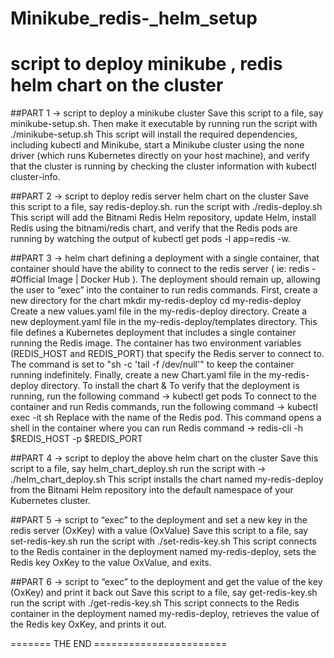 # Minikube_redis-_helm_setup
script to deploy minikube , redis helm chart on the cluster
=====================
##PART 1 -> script to deploy a minikube cluster
Save this script to a file, say minikube-setup.sh. Then make it executable by running
run the script with ./minikube-setup.sh
This script will install the required dependencies, including kubectl and Minikube, start a Minikube cluster using the none driver (which runs Kubernetes directly on your host machine), and verify that the cluster is running by checking the cluster information with kubectl cluster-info.

##PART 2 -> script to deploy redis server helm chart on the cluster
Save this script to a file, say redis-deploy.sh.
run the script with ./redis-deploy.sh
This script will add the Bitnami Redis Helm repository, update Helm, install Redis using the bitnami/redis chart, and verify that the Redis pods are running by watching the output of kubectl get pods -l app=redis -w.

##PART 3 -> helm chart defining a deployment with a single container, that container should have the ability to connect to the redis server ( ie: redis - #Official Image | Docker Hub ). The deployment should remain up, allowing the user to “exec” into the container to run redis commands.
First, create a new directory for the chart
mkdir my-redis-deploy
cd my-redis-deploy
Create a new values.yaml file in the my-redis-deploy directory.
Create a new deployment.yaml file in the my-redis-deploy/templates directory.
This file defines a Kubernetes deployment that includes a single container running the Redis image. The container has two environment variables (REDIS_HOST and REDIS_PORT) that specify the Redis server to connect to. The command is set to "sh -c 'tail -f /dev/null'" to keep the container running indefinitely.
Finally, create a new Chart.yaml file in the my-redis-deploy directory.
To install the chart & To verify that the deployment is running, run the following command -> kubectl get pods
To connect to the container and run Redis commands, run the following command -> kubectl exec -it <pod-name> sh
Replace <pod-name> with the name of the Redis pod. This command opens a shell in the container where you can run Redis command -> 
redis-cli -h $REDIS_HOST -p $REDIS_PORT

##PART 4 -> script to deploy the above helm chart on the cluster
Save this script to a file, say helm_chart_deploy.sh
run the script with -> ./helm_chart_deploy.sh
This script installs the chart named my-redis-deploy from the Bitnami Helm repository into the default namespace of your Kubernetes cluster.

##PART 5 -> script to “exec” to the deployment and set a new key in the redis server (OxKey) with a value (OxValue)
Save this script to a file, say set-redis-key.sh
run the script with ./set-redis-key.sh
This script connects to the Redis container in the deployment named my-redis-deploy, sets the Redis key OxKey to the value OxValue, and exits.

##PART 6 -> script to “exec” to the deployment and get the value of the key (OxKey) and print it back out
Save this script to a file, say get-redis-key.sh
run the script with ./get-redis-key.sh
This script connects to the Redis container in the deployment named my-redis-deploy, retrieves the value of the Redis key OxKey, and prints it out.


======= THE END =======================

